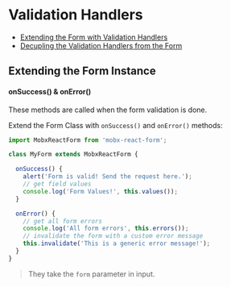 # Validation Handlers

* [Extending the Form with Validation Handlers](extending.md)
* [Decupling the Validation Handlers from the Form](decoupling.md)

## Extending the Form Instance
#### onSuccess() & onError()

These methods are called when the form validation is done.

Extend the Form Class with `onSuccess()` and `onError()` methods:

```javascript
import MobxReactForm from 'mobx-react-form';

class MyForm extends MobxReactForm {

  onSuccess() {
    alert('Form is valid! Send the request here.');
    // get field values
    console.log('Form Values!', this.values());
  }

  onError() {
    // get all form errors
    console.log('All form errors', this.errors());
    // invalidate the form with a custom error message
    this.invalidate('This is a generic error message!');
  }
}
```

> They take the `form` parameter in input.

